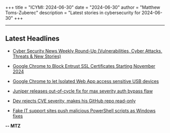 +++
title = "ICYMI: 2024-06-30"
date = "2024-06-30"
author = "Matthew Toms-Zuberec"
description = "Latest stories in cybersecurity for 2024-06-30"
+++

---------------------------------------------------------------------------
## Latest Headlines
- [Cyber Security News Weekly Round-Up (Vulnerabilities, Cyber Attacks, Threats & New Stories)](https://cybersecuritynews.com/cyber-security-news-round-up/)

- [Google Chrome to Block Entrust SSL Certificates Starting November 2024](https://cybersecuritynews.com/google-chrome-to-block-entrust-ssl/)

- [Google Chrome to let Isolated Web App access sensitive USB devices](https://www.bleepingcomputer.com/news/google/google-chrome-to-let-isolated-web-app-access-sensitive-usb-devices/)

- [Juniper releases out-of-cycle fix for max severity auth bypass flaw](https://www.bleepingcomputer.com/news/security/juniper-releases-out-of-cycle-fix-for-max-severity-auth-bypass-flaw/)

- [Dev rejects CVE severity, makes his GitHub repo read-only](https://www.bleepingcomputer.com/news/security/dev-rejects-cve-severity-makes-his-github-repo-read-only/)

- [Fake IT support sites push malicious PowerShell scripts as Windows fixes](https://www.bleepingcomputer.com/news/security/fake-it-support-sites-push-malicious-powershell-scripts-as-windows-fixes/)

**-- MTZ**